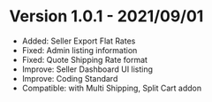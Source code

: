 # Version 1.0.1 - 2021/09/01
- Added: Seller Export Flat Rates
- Fixed: Admin listing information
- Fixed: Quote Shipping Rate format
- Improve: Seller Dashboard UI listing
- Improve: Coding Standard
- Compatible: with Multi Shipping, Split Cart addon
